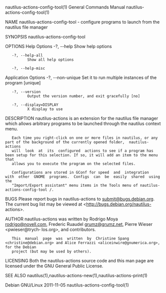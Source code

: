 nautilus-actions-config-tool(1)                               General Commands Manual                              nautilus-actions-config-tool(1)

NAME
       nautilus-actions-config-tool - configure programs to launch from the nautilus file manager

SYNOPSIS
       nautilus-actions-config-tool

OPTIONS
   Help Options
       -?, --help
              Show help options

       -?, --help-all
              Show all help options

       -?, --help-misc

   Application Options
       -?, --non-unique
              Set it to run multiple instances of the program [unique]

       -?, --version
              Output the version number, and exit gracefully [no]

       -?, --display=DISPLAY
              X display to use

DESCRIPTION
       nautilus-actions  is an extension for the nautilus file manager which allows arbitrary programs to be launched through the nautilus context
       menu.

       Each time you right-click on one or more files in nautilus, or any part of the background of the currently opened folder,  nautilus-actions
       will  look  at  its  configured  actions to see if a program has been setup for this selection. If so, it will add an item to the menu that
       allows you to execute the program on the selected files.

       Configurations are stored in GConf for speed  and  integration  with  other  GNOME  programs.  Configs  can  be  easily  shared  using  the
       "Import/Export assistant" menu items in the Tools menu of nautilus-actions-config-tool /.

BUGS
       Please report bugs in nautilus-actions to <submit@bugs.debian.org>. The current bug list may be viewed at <http://bugs.debian.org/nautilus-
       actions>.

AUTHOR
       nautilus-actions was written by Rodrigo Moya  <rodrigo@novell.com>,  Frederic  Ruaudel  <grumz@grumz.net>,  Pierre  Wieser  <pwieser@trych‐
       los.org>, and contributors.

       This  manual  page  was  written  by  Christine Spang <christine@debian.org> and Alice Ferrazzi <aliceinwire@gnumerica.org>, for the Debian
       project (but may be used by others).

LICENSING
       Both the nautilus-actions source code and this man page are licensed under the GNU General Public License.

SEE ALSO
       nautilus(1),nautilus-actions-new(1),nautilus-actions-print(1)

Debian GNU/Linux                                                    2011-11-05                                     nautilus-actions-config-tool(1)
